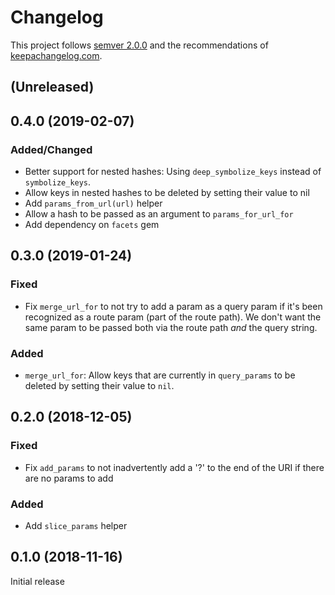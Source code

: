 # Changelog

This project follows [semver 2.0.0](http://semver.org/spec/v2.0.0.html) and the
recommendations of [keepachangelog.com](http://keepachangelog.com/).

## (Unreleased)

## 0.4.0 (2019-02-07)

### Added/Changed
- Better support for nested hashes: Using `deep_symbolize_keys` instead of `symbolize_keys`.
- Allow keys in nested hashes to be deleted by setting their value to nil
- Add `params_from_url(url)` helper
- Allow a hash to be passed as an argument to `params_for_url_for`
- Add dependency on `facets` gem

## 0.3.0 (2019-01-24)

### Fixed
- Fix `merge_url_for` to not try to add a param as a query param if it's been recognized as a route
  param (part of the route path). We don't want the same param to be passed both via the route path
  *and* the query string.

### Added
- `merge_url_for`: Allow keys that are currently in `query_params` to be deleted by setting their
  value to `nil`.


## 0.2.0 (2018-12-05)

### Fixed
- Fix `add_params` to not inadvertently add a '?' to the end of the URI if there are no params to add

### Added
- Add `slice_params` helper


## 0.1.0 (2018-11-16)

Initial release
